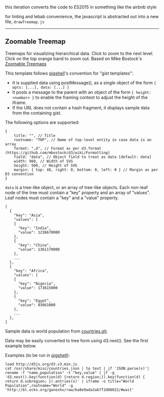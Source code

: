 this iteration converts the code to ES2015 in something like the airbnb style

for linting and lebab convenience, the javascript is abstracted out into a new file, `drawTreemap.js`

---

## Zoomable Treemap

Treemaps for visualizing hierarchical data. Click to zoom to the next level.
Click on the top orange band to zoom out. Based on Mike Bostock's
[Zoomable Treemaps](http://bost.ocks.org/mike/treemap/)

This template follows [pigshell](http://pigshell.com)'s convention for "gist
templates":

  * It is supplied data using postMessage(), as a single object of the form
    `{ opts: {...}, data: [...] }`
  * It posts a message to the parent with an object of the form `{ height: <number> }` to enable the framing context to adjust the height of the iframe.
  * If the URL does not contain a hash fragment, it displays sample data from
    the containing gist.

The following options are supported:

    {
        title: "", // Title 
        rootname: "TOP", // Name of top-level entity in case data is an array
        format: ",d", // Format as per d3.format (https://github.com/mbostock/d3/wiki/Formatting)
        field: "data", // Object field to treat as data [default: data]
        width: 960, // Width of SVG
        height: 500, // Height of SVG
        margin: { top: 48, right: 0, bottom: 0, left: 0 } // Margin as per D3 convention
    }

`data` is a tree-like object, or an array of tree-like objects. Each non-leaf
node of the tree must contain a "key" property and an array of "values".
Leaf nodes must contain a "key" and a "value" property.

    [
      {
        "key": "Asia",
        "values": [
        {
          "key": "India",
          "value": 1236670000
        },
        {
          "key": "China",
          "value": 1361170000
        },
        ...
      },
      {
        "key": "Africa",
        "values": [
        {
          "key": "Nigeria",
          "value": 173615000
        },
        {
          "key": "Egypt",
          "value": 83661000
        },
        ...
      },
    ]

Sample data is world population from [countries.git](https://github.com/mledoze/countries.git).

Data may be easily converted to tree form using d3.nest(). See the first
example below.


Examples (to be run in [pigshell](http://pigshell.com)):

    load http://d3js.org/d3.v3.min.js
    cat /usr/share/misc/countries.json | to text | jf 'JSON.parse(x)'| rename -f "name,population" -t "key,value" | jf -g 'd3.nest().key(function(d) {return d.region;}).key(function(d) { return d.subregion; }).entries(x)' | iframe -o title="World Population",rootname="World" -g 'http://bl.ocks.org/ganeshv/raw/6a8e9ada3ab7f2d88022/#wait'
